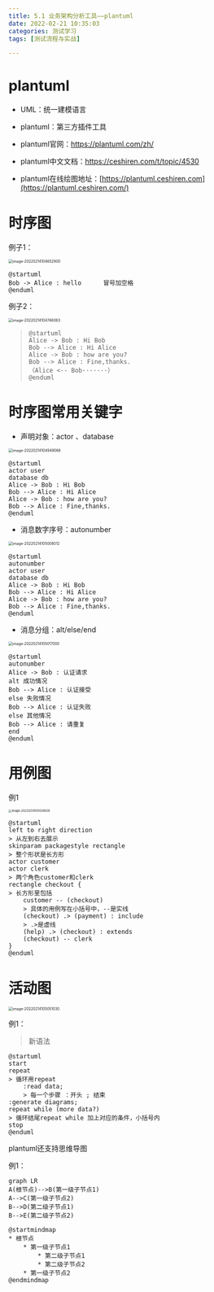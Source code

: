 ```yaml
---
title: 5.1 业务架构分析工具——plantuml
date: 2022-02-21 10:35:03
categories: 测试学习
tags: [测试流程与实战]

---
```


# plantuml

- UML：统一建模语言

- plantuml：第三方插件工具

- plantuml官网：<https://plantuml.com/zh/>

- plantuml中文文档：<https://ceshiren.com/t/topic/4530>

- plantuml在线绘图地址：[https://plantuml.ceshiren.com](https://plantuml.ceshiren.com/)

# 时序图

例子1：

<img src="5-1-业务架构分析工具——plantuml/image-20220214104652900-16448069747445-16454110002911.png" alt="image-20220214104652900" style="zoom:50%;" />

```startuml
@startuml
Bob -> Alice : hello      冒号加空格
@enduml
```

例子2：

<img src="5-1-业务架构分析工具——plantuml/image-20220214104746063-16448069793896-16454110002922.png" alt="image-20220214104746063" style="zoom:50%;" />

> ```startuml
> @startuml
> Alice -> Bob : Hi Bob
> Bob --> Alice : Hi Alice
> Alice -> Bob : how are you?
> Bob --> Alice : Fine,thanks.
> （Alice <-- Bob·······）
> @enduml
> ```

# 时序图常用关键字

- 声明对象：actor 、database

<img src="5-1-业务架构分析工具——plantuml/image-20220214104949068-16454110002924.png" alt="image-20220214104949068" style="zoom:50%;" />

```startuml
@startuml
actor user
database db
Alice -> Bob : Hi Bob
Bob --> Alice : Hi Alice
Alice -> Bob : how are you?
Bob --> Alice : Fine,thanks.
@enduml
```

- 消息数字序号：autonumber

<img src="5-1-业务架构分析工具——plantuml/image-20220214105008012-16454110002923.png" alt="image-20220214105008012" style="zoom:50%;" />

```startuml
@startuml
autonumber
actor user
database db
Alice -> Bob : Hi Bob
Bob --> Alice : Hi Alice
Alice -> Bob : how are you?
Bob --> Alice : Fine,thanks.
@enduml
```

- 消息分组：alt/else/end

<img src="5-1-业务架构分析工具——plantuml/image-20220214105017000-164480706894516-16454110002925.png" alt="image-20220214105017000" style="zoom:50%;" />

```startuml
@startuml
autonumber
Alice -> Bob : 认证请求
alt 成功情况
Bob --> Alice : 认证接受
else 失败情况
Bob --> Alice : 认证失败
else 其他情况
Bob --> Alice : 请重复
end
@enduml
```

# 用例图

例1

<img src="5-1-业务架构分析工具——plantuml/image-20220214105036828-164480707223117-16454110002926.png" alt="image-20220214105036828" style="zoom:40%;" />

```startuml
@startuml
left to right direction
> 从左到右去展示
skinparam packagestyle rectangle
> 整个形状是长方形
actor customer
actor clerk
> 两个角色customer和clerk
rectangle checkout {
> 长方形里包括
    customer -- (checkout)
    > 具体的用例写在小括号中，--是实线
    (checkout) .> (payment) : include
    > .>是虚线
    (help) .> (checkout) : extends
    (checkout) -- clerk
}
@enduml
```

# 活动图

<img src="5-1-业务架构分析工具——plantuml/image-20220214105051030-16454110002927.png" alt="image-20220214105051030" style="zoom:50%;" />

例1：

> 新语法

```startuml
@startuml
start
repeat
> 循环用repeat
    :read data;
    > 每一个步骤 ：开头 ; 结束
:generate diagrams;
repeat while (more data?)
> 循环结尾repeat while 加上对应的条件，小括号内
stop
@enduml
```

plantuml还支持思维导图

例1：

```mermaid
graph LR
A(根节点)-->B(第一级子节点1)
A-->C(第一级子节点2)
B-->D(第二级子节点1)
B-->E(第二级子节点2)
```



```startuml
@startmindmap
* 根节点
    * 第一级子节点1
        * 第二级子节点1
        * 第二级子节点2
    * 第一级子节点2
@endmindmap
```

